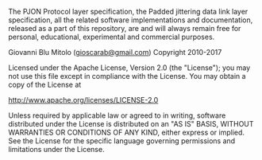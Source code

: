 The PJON Protocol layer specification, the Padded jittering data link layer specification, all the related software implementations and documentation, released as a part of this repository, are and will always remain free for personal, educational, experimental and commercial purposes.

Giovanni Blu Mitolo (gioscarab@gmail.com) Copyright 2010-2017

Licensed under the Apache License, Version 2.0 (the "License"); you may not use this file except in compliance with the License. You may obtain a copy of the License at

 http://www.apache.org/licenses/LICENSE-2.0

Unless required by applicable law or agreed to in writing, software distributed under the License is distributed on an "AS IS" BASIS, WITHOUT WARRANTIES OR CONDITIONS OF ANY KIND, either express or implied. See the License for the specific language governing permissions and limitations under the License.

